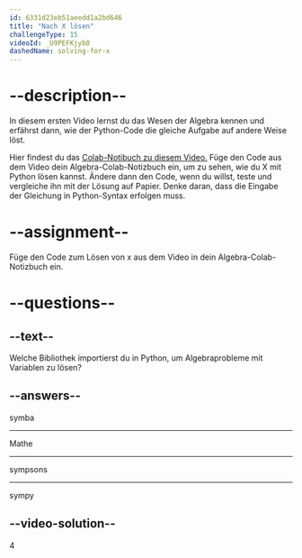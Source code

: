 ```yaml
---
id: 6331d23eb51aeedd1a2bd646
title: "Nach X lösen"
challengeType: 15
videoId: _U9PEFKjyb8
dashedName: solving-for-x
---
```


# --description--

In diesem ersten Video lernst du das Wesen der Algebra kennen und erfährst dann, wie der Python-Code die gleiche Aufgabe auf andere Weise löst.

Hier findest du das <a href="https://colab.research.google.com/drive/11Zi77gs1FKoEqfPqYa2HtTENiWZyQAO2?usp=sharing" target="_blank" rel="noopener noreferrer nofollow">Colab-Notibuch zu diesem Video.</a> Füge den Code aus dem Video dein Algebra-Colab-Notizbuch ein, um zu sehen, wie du X mit Python lösen kannst. Ändere dann den Code, wenn du willst, teste und vergleiche ihn mit der Lösung auf Papier. Denke daran, dass die Eingabe der Gleichung in Python-Syntax erfolgen muss.

# --assignment--

Füge den Code zum Lösen von x aus dem Video in dein Algebra-Colab-Notizbuch ein.

# --questions--

## --text--

Welche Bibliothek importierst du in Python, um Algebraprobleme mit Variablen zu lösen?

## --answers--

symba

---

Mathe

---

sympsons

---

sympy

## --video-solution--

4
